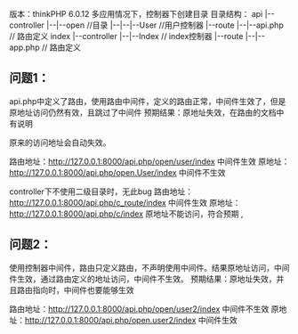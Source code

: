 版本：thinkPHP 6.0.12
多应用情况下，控制器下创建目录
目录结构：
api
|--controller
|--|--open //目录
|--|--|--User //用户控制器
|--route
|--|--api.php // 路由定义
index
|--controller
|--|--Index // index控制器
|--route
|--|--app.php // 路由定义

## 问题1：
api.php中定义了路由，使用路由中间件，定义的路由正常，中间件生效了，但是原地址访问仍然有效，且跳过了中间件
预期结果：原地址失效，在路由的文档中有说明

原来的访问地址会自动失效。

路由地址：http://127.0.0.1:8000/api.php/open/user/index 中间件生效
原地址：http://127.0.0.1:8000/api.php/open.User/index 中间件不生效

controller下不使用二级目录时，无此bug
路由地址：http://127.0.0.1:8000/api.php/c_route/index 中间件生效
原地址：http://127.0.0.1:8000/api.php/c/index 原地址不能访问，符合预期
,

## 问题2：
使用控制器中间件，路由只定义路由，不声明使用中间件。结果原地址访问，中间件生效，通过路由定义的地址访问，中间件不生效。
预期结果：原地址失效，并且路由指向时，中间件也要能够生效

路由地址：http://127.0.0.1:8000/api.php/open/user2/index 中间件不生效
原地址：http://127.0.0.1:8000/api.php/open.user2/index 中间件生效

